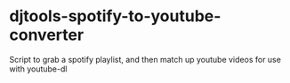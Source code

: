 # djtools-spotify-to-youtube-converter
Script to grab a spotify playlist, and then match up youtube videos for use with youtube-dl 
